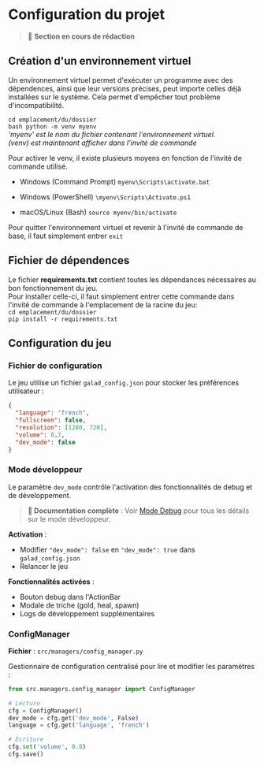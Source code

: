 # Configuration du projet

> 🚧 **Section en cours de rédaction**

## Création d'un environnement virtuel
Un environnement virtuel permet d'exécuter un programme avec des dépendences, ainsi que leur versions précises, peut importe celles déjà installées sur le système.
Cela permet d'empêcher tout problème d'incompatibilité.

```cd emplacement/du/dossier```<br/>
```bash python -m venv myenv```
<br/>*'myenv' est le nom du fichier contenant l'environnement virtuel.<br/>(venv) est maintenant afficher dans l'invité de commande*

Pour activer le venv, il existe plusieurs moyens en fonction de l'invité de commande utilisé.<br/>

- Windows (Command Prompt)
```myenv\Scripts\activate.bat```

- Windows (PowerShell)
```\myenv\Scripts\Activate.ps1```

- macOS/Linux (Bash)
```source myenv/bin/activate```

Pour quitter l'environnement virtuel et revenir à l'invité de commande de base, il faut simplement entrer ```exit```


## Fichier de dépendences
Le fichier **requirements.txt** contient toutes les dépendances nécessaires au bon fonctionnement du jeu.<br/>
Pour installer celle-ci, il faut simplement entrer cette commande dans l'invité de commande à l'emplacement de la racine du jeu:<br/>
```cd emplacement/du/dossier```<br/>
```pip install -r requirements.txt```

## Configuration du jeu

### Fichier de configuration

Le jeu utilise un fichier `galad_config.json` pour stocker les préférences utilisateur :

```json
{
  "language": "french",
  "fullscreen": false,
  "resolution": [1280, 720],
  "volume": 0.7,
  "dev_mode": false
}
```

### Mode développeur

Le paramètre `dev_mode` contrôle l'activation des fonctionnalités de debug et de développement.

> **📖 Documentation complète** : Voir [Mode Debug](debug-mode.md) pour tous les détails sur le mode développeur.

**Activation** :
- Modifier `"dev_mode": false` en `"dev_mode": true` dans `galad_config.json`
- Relancer le jeu

**Fonctionnalités activées** :
- Bouton debug dans l'ActionBar
- Modale de triche (gold, heal, spawn)
- Logs de développement supplémentaires

### ConfigManager

**Fichier** : `src/managers/config_manager.py`

Gestionnaire de configuration centralisé pour lire et modifier les paramètres :

```python
from src.managers.config_manager import ConfigManager

# Lecture
cfg = ConfigManager()
dev_mode = cfg.get('dev_mode', False)
language = cfg.get('language', 'french')

# Écriture
cfg.set('volume', 0.8)
cfg.save()
```
